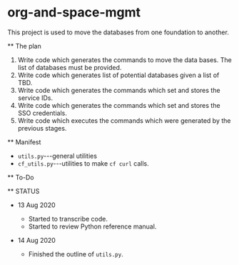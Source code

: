 # org-and-space-mgmt

This project is used to move the databases from one foundation to another.  

** The plan
1.  Write code which generates the commands to move the data bases.  The list of databases must be provided.
1.  Write code which generates list of potential databases given a list of TBD.
1.  Write code which generates the commands which set and stores the service IDs.
1.  Write code which generates the commands which set and stores the SSO credentials.
1.  Write code which executes the commands which were generated by the previous stages.

** Manifest

- `utils.py`---general utilities
- `cf_utils.py`---utilities to make `cf curl` calls.

** To-Do

** STATUS

- 13 Aug 2020
  - Started to transcribe code.
  - Started to review Python reference manual.

- 14 Aug 2020
  - Finished the outline of `utils.py`.
